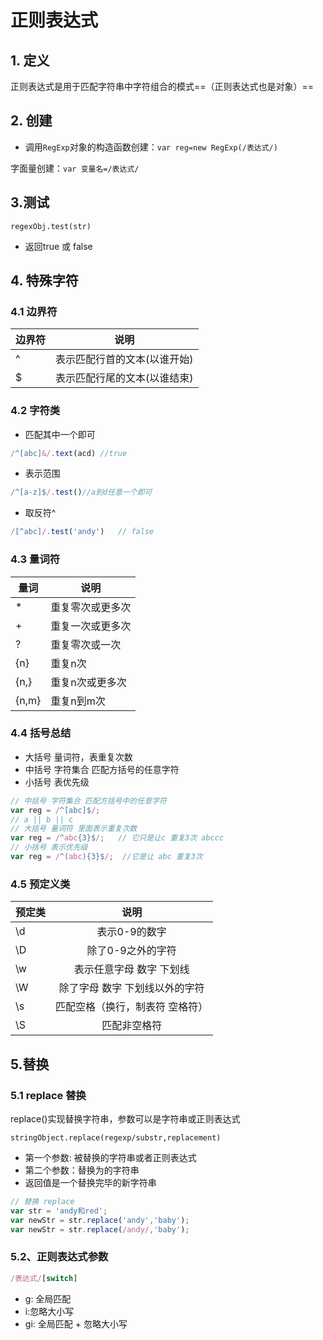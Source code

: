 # 正则表达式

## 1. 定义

正则表达式是用于匹配字符串中字符组合的模式==（正则表达式也是对象）==

## 2. 创建

+ 调用`RegExp`对象的构造函数创建：`var reg=new RegExp(/表达式/)`

字面量创建：`var 变量名=/表达式/`

## 3.测试 

`regexObj.test(str)`

+ 返回true 或 false

## 4. 特殊字符

### 4.1 边界符

| 边界符 | 说明                         |
| ------ | ---------------------------- |
| ^      | 表示匹配行首的文本(以谁开始) |
| $      | 表示匹配行尾的文本(以谁结束) |

### 4.2 字符类

+ 匹配其中一个即可

```javascript
/^[abc]&/.text(acd) //true 
```

+ 表示范围

```javascript
/^[a-z]$/.test()//a到d任意一个即可
```

+ 取反符^

```javascript
/[^abc]/.test('andy')   // false
```

### 4.3 量词符

| 量词  | 说明             |
| ----- | ---------------- |
| *     | 重复零次或更多次 |
| +     | 重复一次或更多次 |
| ?     | 重复零次或一次   |
| {n}   | 重复n次          |
| {n,}  | 重复n次或更多次  |
| {n,m} | 重复n到m次       |

### 4.4 括号总结

+ 大括号 量词符，表重复次数
+ 中括号 字符集合 匹配方括号的任意字符
+ 小括号 表优先级

```javascript
// 中括号 字符集合 匹配方括号中的任意字符
var reg = /^[abc]$/;
// a || b || c
// 大括号 量词符 里面表示重复次数
var reg = /^abc{3}$/;   // 它只是让c 重复3次 abccc
// 小括号 表示优先级
var reg = /^(abc){3}$/;  //它是让 abc 重复3次

```

### 4.5 预定义类

| 预定类 |              说明               |
| ------ | :-----------------------------: |
| \d     |          表示0-9的数字          |
| \D     |        除了0-9之外的字符        |
| \w     |    表示任意字母 数字 下划线     |
| \W     | 除了字母 数字 下划线以外的字符  |
| \s     | 匹配空格（换行，制表符 空格符） |
| \S     |          匹配非空格符           |

## 5.替换

### 5.1 replace 替换

replace()实现替换字符串，参数可以是字符串或正则表达式

`stringObject.replace(regexp/substr,replacement)`

+ 第一个参数: 被替换的字符串或者正则表达式
+ 第二个参数：替换为的字符串
+ 返回值是一个替换完毕的新字符串

```javascript
// 替换 replace
var str = 'andy和red';
var newStr = str.replace('andy','baby');
var newStr = str.replace(/andy/,'baby');
```



### 5.2、正则表达式参数

```javascript
/表达式/[switch]
```

+ g: 全局匹配
+ i:忽略大小写
+ gi: 全局匹配 + 忽略大小写
  